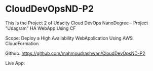 # CloudDevOpsND-P2
This is the Project 2 of Udacity Cloud DevOps NanoDegree - Project "Udagram" HA WebApp Using CF

Scope:
Deploy a High Availability WebApplication Using AWS CloudFormation

Github:
https://github.com/mahmoudrashwan/CloudDevOpsND-P2

Live App:
